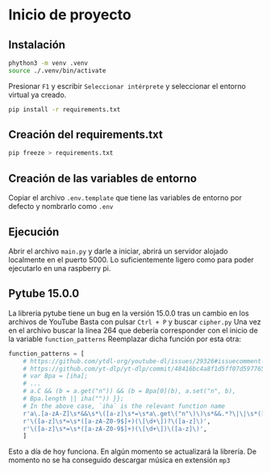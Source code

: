 # Inicio de proyecto

## Instalación
```bash
phython3 -m venv .venv
source ./.venv/bin/activate
```

Presionar `F1` y escribir `Seleccionar intérprete` y seleccionar el entorno virtual ya creado.

```bash
pip install -r requirements.txt
```

## Creación del requirements.txt
```bash
pip freeze > requirements.txt
```

## Creación de las variables de entorno
Copiar el archivo `.env.template` que tiene las variables de entorno por defecto y nombrarlo como `.env`

## Ejecución
Abrir el archivo `main.py` y darle a iniciar, abrirá un servidor alojado localmente en el puerto 5000.
Lo suficientemente ligero como para poder ejecutarlo en una raspberry pi.

## Pytube 15.0.0
La libreria pytube tiene un bug en la versión 15.0.0 tras un cambio en los archivos de YouTube
Basta con pulsar `Ctrl + P` y buscar `cipher.py`
Una vez en el archivo buscar la línea 264 que debería corresponder con el inicio de la variable `function_patterns`
Reemplazar dicha función por esta otra:

```py
function_patterns = [
    # https://github.com/ytdl-org/youtube-dl/issues/29326#issuecomment-865985377
    # https://github.com/yt-dlp/yt-dlp/commit/48416bc4a8f1d5ff07d5977659cb8ece7640dcd8
    # var Bpa = [iha];
    # ...
    # a.C && (b = a.get("n")) && (b = Bpa[0](b), a.set("n", b),
    # Bpa.length || iha("")) }};
    # In the above case, `iha` is the relevant function name
    r'a\.[a-zA-Z]\s*&&\s*\([a-z]\s*=\s*a\.get\("n"\)\)\s*&&.*?\|\|\s*([a-z]+)',
    r'\([a-z]\s*=\s*([a-zA-Z0-9$]+)(\[\d+\])?\([a-z]\)',
    r'\([a-z]\s*=\s*([a-zA-Z0-9$]+)(\[\d+\])\([a-z]\)',
    ]
```

Esto a día de hoy funciona. En algún momento se actualizará la librería.
De momento no se ha conseguido descargar música en extensión `mp3`
